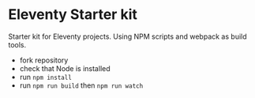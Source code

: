# Eleventy Starter kit

Starter kit for Eleventy projects.
Using NPM scripts and webpack as build tools.

- fork repository
- check that Node is installed
- run `npm install`
- run `npm run build` then `npm run watch`
